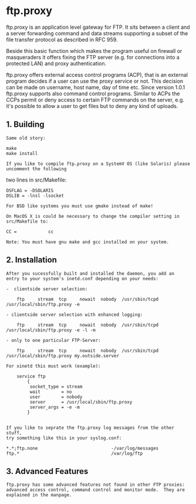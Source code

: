 # ftp.proxy
ftp.proxy is an application level gateway for FTP. It sits between a client and a server forwarding command and data streams supporting a subset of the file transfer protocol as described in RFC 959.

Beside this basic function which makes the program useful on firewall or masqueraders it offers fixing the FTP server (e.g. for connections into a protected LAN) and proxy authentication.

ftp.proxy offers external access control programs (ACP), that is an external program decides if a user can use the proxy service or not. This decision can be made on username, host name, day of time etc.
Since version 1.0.1 ftp.proxy supports also command control programs. Similar to ACPs the CCPs permit or deny access to certain FTP commands on the server, e.g. it's possible to allow a user to get files but to deny any kind of uploads.

## 1. Building

	Same old story:
	
	make
	make install
	
	If you like to compile ftp.proxy on a SystemV OS (like Solaris) please uncomment the following 
  two lines in src/Makefile:
	
	OSFLAG = -DSOLARIS
	OSLIB = -lnsl -lsocket
	
	For BSD like systems you must use gmake instead of make!

	On MacOS X is could be necessary to change the compiler setting in src/Makefile to: 
	
	CC =            cc

	Note: You must have gnu make and gcc installed on your system.



## 2. Installation

	After you sucessfully built and installed the daemon, you add an
	entry to your system's inetd.conf depending on your needs:

	-  clientside server selection: 

		ftp     stream  tcp     nowait  nobody  /usr/sbin/tcpd  /usr/local/sbin/ftp.proxy -e

	- clientside server selection with enhanced logging: 

		ftp     stream  tcp     nowait  nobody  /usr/sbin/tcpd  /usr/local/sbin/ftp.proxy -e -l -m

	- only to one particular FTP-Server:

		ftp     stream  tcp     nowait  nobody  /usr/sbin/tcpd  /usr/local/sbin/ftp.proxy my.outside.server 
	
	For xinetd this must work (example):

		service ftp
			{
			 socket_type = stream
			 wait        = no
			 user        = nobody 
			 server      = /usr/local/sbin/ftp.proxy 
			 server_args = -e -m
			}
		

	If you like to seprate the ftp.proxy log messages from the other stuff,
	try something like this in your syslog.conf:

	*.*;ftp.none                            -/var/log/messages
	ftp.*                                   /var/log/ftp


	

## 3. Advanced Features

	ftp.proxy has some advanced features not found in other FTP proxies:
	advanced access control, command control and monitor mode.  They are
	explained in the manpage.
